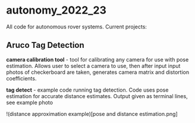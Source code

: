 # autonomy_2022_23
All code for autonomous rover systems. Current projects:

## Aruco Tag Detection
  **camera calibration tool** - tool for calibrating any camera for use with pose estimation. Allows user to select a camera to use, then after input 
                                input photos of checkerboard are taken, generates camera matrix and distortion coefficients. 
                                
  **tag detect** - example code running tag detection. Code uses pose estimation for accurate distance estimates. Output given as terminal lines, see example                      photo
  
  !(distance approximation example)[pose and distance estimation.png]
